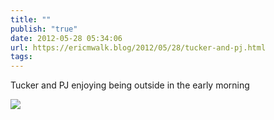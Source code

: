 ```yaml
---
title: ""
publish: "true"
date: 2012-05-28 05:34:06
url: https://ericmwalk.blog/2012/05/28/tucker-and-pj.html
tags: 
---
```


Tucker and PJ enjoying being outside in the early morning

![](https://ericmwalk.blog/uploads/2022/c3f148a56f.jpg)